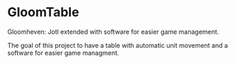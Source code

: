 # GloomTable
Gloomheven: Jotl extended with software for easier game management.


The goal of this project to have a table with automatic unit movement and a software for easier game managment.
